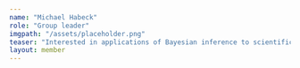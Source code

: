 ```yaml
---
name: "Michael Habeck"
role: "Group leader"
imgpath: "/assets/placeholder.png"
teaser: "Interested in applications of Bayesian inference to scientific data"
layout: member
---
```


